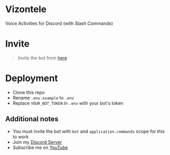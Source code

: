 # Vizontele
Voice Activities for Discord (with Slash Commands)

# Invite
> Invite the bot from [here](https://discord.com/oauth2/authorize?client_id=666547523460136961&permissions=16385&scope=bot%20applications.commands)

# Deployment
- Clone this repo
- Rename `.env.example` to `.env` 
- Replace `YOUR_BOT_TOKEN` in `.env` with your bot's token

## Additional notes
- You must invite the bot with `bot` and `application.commands` scope for this to work
- Join my [Discord Server](https://discord.gg/mkyRmPB)
- Subscribe me on [YouTube](https://www.youtube.com/channel/UChVsh440kvsyPGuKit8vfqg)

